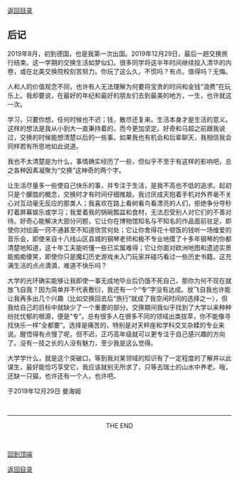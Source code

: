 [返回目录](README.md)

## 后记

2019年8月，初到德国，也是我第一次出国。2019年12月29日，最后一趟交换旅行结束。这一学期的交换生活如梦似幻。很多同学将这半年时间继续投入清华的内卷，或在北美交换院校刻苦努力。你玩了这么久，不慌吗？有点。值得吗？无悔。

人和人的价值观念不同，也许有人无法理解为何要将宝贵的时间和金钱“浪费”在玩乐上。我却要说，在最好的年纪和最好的朋友们去到最美的地方，一生，也许就这一次。

学习，只要你想，任何时候也不迟；钱，散尽还复来。生活本身才是生活的意义。这样的想法是我从小到大一直秉持着的，而今更加坚定。好奇和马超之前跟我说过，交换的时候能想清楚以后的一些事。如果我也有机会和后辈聊天，我相信我会同样若有所思地如此说道。

我也不太清楚是为什么，事情确实经历了一些，但似乎不至于有这样的影响吧，总之各种因素凝聚为“交换”这神奇的两个字。

让生活尽量多一些使自己快乐的事，并专注于生活，是我不高也不低的追求。起初只是个朦胧的概念，交换时才有时间仔细推敲。我讨厌成天抱着手机对外界毫不关心对互动毫无反应的那类人；我喜欢在路上看树看鸟看漂亮的人们，拒绝争分夺秒盯着屏幕娱乐或学习；我爱着我的锅碗瓢盆和食材，无法忍受别人对它们的不善对待。好奇心能解决大部分问题，它让你在博物馆知名与不知名的作品面前驻足，即使你对绘画一窍不通甚至不知道欣赏何处；它让你舍得花十顿饭的钱听一场维爱的音乐会，即使来自十八线山区县城的钢琴老师和极不专业地摸了十多年钢琴的你都清楚地知道，这十年工夫能听懂一些已实属难得；它让你面对欧洲地图和遗迹实景能痴痴傻笑，即使你只是魔幻历史游戏未入门玩家并碰巧看过一些历史书籍。这充满生活的点点滴滴，难道不快乐吗？

大学的光环确实能够让我即使一事无成地毕业后仍饿不死自己，那你为何不现在就放飞自我？因为简单并不代表敷衍，我还有一个“专”字没有达成。放飞自我也许能让我再多出几个兴趣（比如交换回去后“旅行”就成了我空闲时间的选择之一），但我给自己的目标中就缺少了一个重要的部分。交换期间我似乎找到了大学以来种种纷扰忧郁的根源，便是“专”。总有很多人在很多不同的领域出类拔萃，你不能像寻找快乐一样“全都要”。选择是痛苦的，特别是对天秤座和学科交叉杂糅的专业来说。醒悟得有点慢了呢，但不迟，正巧高年级就可以更专注于自己感兴趣的方向了。没有一技之长的人没有魅力，至少我是这么觉得。

大学学什么，就是这个突破口。等到我对某领域的知识有了一定程度的了解并以此谋生，最好能恰巧享受它，我应该就别无所求了，只等去瑞士的山水中养老。哦，还缺一只猫，也许还有一个人，也许吧。

于2019年12月29日 曼海姆

&nbsp;

---
<center>THE END</center>

&nbsp;

[回到顶端](#后记)

[返回目录](README.md)